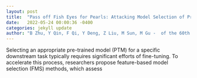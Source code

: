 ```yaml
---
layout: post
title:  "Pass off Fish Eyes for Pearls: Attacking Model Selection of Pre-trained Models"
date:   2022-05-24 00:00:36 -0400
categories: jekyll update
author: "B Zhu, Y Qin, F Qi, Y Deng, Z Liu, M Sun, M Gu -  of the 60th Annual Meeting of the , 2022"
---
```

Selecting an appropriate pre-trained model (PTM) for a specific downstream task typically requires significant efforts of fine-tuning. To accelerate this process, researchers propose feature-based model selection (FMS) methods, which assess 